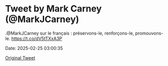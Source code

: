 # Tweet by Mark Carney (@MarkJCarney)

.@MarkJCarney sur le français : préservons-le, renforçons-le, promouvons-le. https://t.co/dV5tTXxA3P

Date: 2025-02-25 03:00:35

[Original Tweet](https://x.com/MarkJCarney/status/1894220922300629443)
